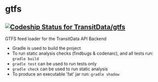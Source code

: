 # gtfs 

## [ ![Codeship Status for TransitData/gtfs](https://codeship.io/projects/98a4ade0-2f1f-0132-3fbc-6a96631daf2b/status)](https://codeship.io/projects/39456)

GTFS feed loader for the TransitData API Backend

* Gradle is used to build the project
* To run static analysis checks (findbugs & codenarc), and all tests run: `gradle build`
* `gradle test` can be used to run tests only
* `gradle check` can be used to run static analysis
* To produce an executable 'fat' jar run: `gradle shadow`
